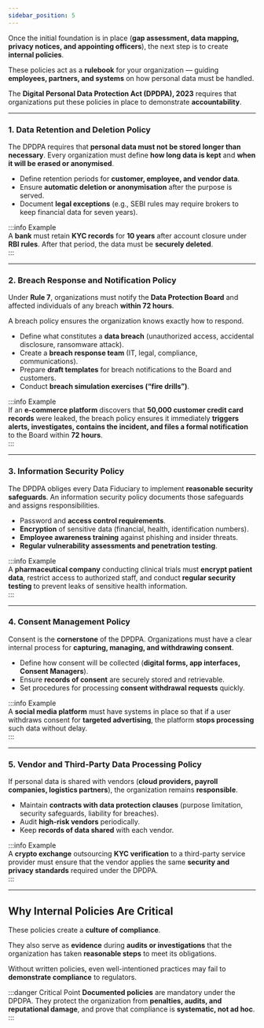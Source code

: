 ```yaml
---
sidebar_position: 5
---
```


Once the initial foundation is in place (**gap assessment, data mapping, privacy notices, and appointing officers**), the next step is to create **internal policies**.  

These policies act as a **rulebook** for your organization — guiding **employees, partners, and systems** on how personal data must be handled.  

The **Digital Personal Data Protection Act (DPDPA), 2023** requires that organizations put these policies in place to demonstrate **accountability**.  

---

### 1. Data Retention and Deletion Policy
The DPDPA requires that **personal data must not be stored longer than necessary**. Every organization must define **how long data is kept** and **when it will be erased or anonymised**.  

- Define retention periods for **customer, employee, and vendor data**.  
- Ensure **automatic deletion or anonymisation** after the purpose is served.  
- Document **legal exceptions** (e.g., SEBI rules may require brokers to keep financial data for seven years).  

:::info Example  
A **bank** must retain **KYC records** for **10 years** after account closure under **RBI rules**. After that period, the data must be **securely deleted**.  
:::

---

### 2. Breach Response and Notification Policy
Under **Rule 7**, organizations must notify the **Data Protection Board** and affected individuals of any breach **within 72 hours**.  

A breach policy ensures the organization knows exactly how to respond.  

- Define what constitutes a **data breach** (unauthorized access, accidental disclosure, ransomware attack).  
- Create a **breach response team** (IT, legal, compliance, communications).  
- Prepare **draft templates** for breach notifications to the Board and customers.  
- Conduct **breach simulation exercises (“fire drills”)**.  

:::info Example  
If an **e-commerce platform** discovers that **50,000 customer credit card records** were leaked, the breach policy ensures it immediately **triggers alerts, investigates, contains the incident, and files a formal notification** to the Board within **72 hours**.  
:::

---

### 3. Information Security Policy
The DPDPA obliges every Data Fiduciary to implement **reasonable security safeguards**. An information security policy documents those safeguards and assigns responsibilities.  

- Password and **access control requirements**.  
- **Encryption** of sensitive data (financial, health, identification numbers).  
- **Employee awareness training** against phishing and insider threats.  
- **Regular vulnerability assessments and penetration testing**.  

:::info Example  
A **pharmaceutical company** conducting clinical trials must **encrypt patient data**, restrict access to authorized staff, and conduct **regular security testing** to prevent leaks of sensitive health information.  
:::

---

### 4. Consent Management Policy
Consent is the **cornerstone** of the DPDPA. Organizations must have a clear internal process for **capturing, managing, and withdrawing consent**.  

- Define how consent will be collected (**digital forms, app interfaces, Consent Managers**).  
- Ensure **records of consent** are securely stored and retrievable.  
- Set procedures for processing **consent withdrawal requests** quickly.  

:::info Example  
A **social media platform** must have systems in place so that if a user withdraws consent for **targeted advertising**, the platform **stops processing** such data without delay.  
:::

---

### 5. Vendor and Third-Party Data Processing Policy
If personal data is shared with vendors (**cloud providers, payroll companies, logistics partners**), the organization remains **responsible**.  

- Maintain **contracts with data protection clauses** (purpose limitation, security safeguards, liability for breaches).  
- Audit **high-risk vendors** periodically.  
- Keep **records of data shared** with each vendor.  

:::info Example  
A **crypto exchange** outsourcing **KYC verification** to a third-party service provider must ensure that the vendor applies the same **security and privacy standards** required under the DPDPA.  
:::

---

## Why Internal Policies Are Critical

These policies create a **culture of compliance**.  

They also serve as **evidence** during **audits or investigations** that the organization has taken **reasonable steps** to meet its obligations.  

Without written policies, even well-intentioned practices may fail to **demonstrate compliance** to regulators.  

:::danger Critical Point
**Documented policies** are mandatory under the DPDPA. They protect the organization from **penalties, audits, and reputational damage**, and prove that compliance is **systematic, not ad hoc**.  
:::
